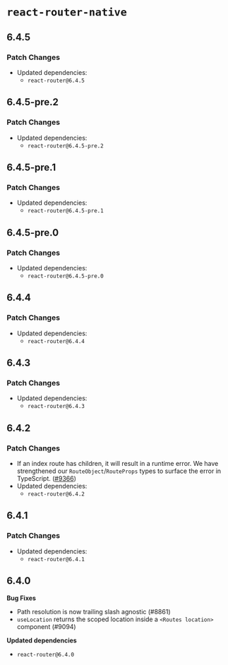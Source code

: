 # `react-router-native`

## 6.4.5

### Patch Changes

- Updated dependencies:
  - `react-router@6.4.5`

## 6.4.5-pre.2

### Patch Changes

- Updated dependencies:
  - `react-router@6.4.5-pre.2`

## 6.4.5-pre.1

### Patch Changes

- Updated dependencies:
  - `react-router@6.4.5-pre.1`

## 6.4.5-pre.0

### Patch Changes

- Updated dependencies:
  - `react-router@6.4.5-pre.0`

## 6.4.4

### Patch Changes

- Updated dependencies:
  - `react-router@6.4.4`

## 6.4.3

### Patch Changes

- Updated dependencies:
  - `react-router@6.4.3`

## 6.4.2

### Patch Changes

- If an index route has children, it will result in a runtime error. We have strengthened our `RouteObject`/`RouteProps` types to surface the error in TypeScript. ([#9366](https://github.com/remix-run/react-router/pull/9366))
- Updated dependencies:
  - `react-router@6.4.2`

## 6.4.1

### Patch Changes

- Updated dependencies:
  - `react-router@6.4.1`

## 6.4.0

**Bug Fixes**

- Path resolution is now trailing slash agnostic (#8861)
- `useLocation` returns the scoped location inside a `<Routes location>` component (#9094)

**Updated dependencies**

- `react-router@6.4.0`
